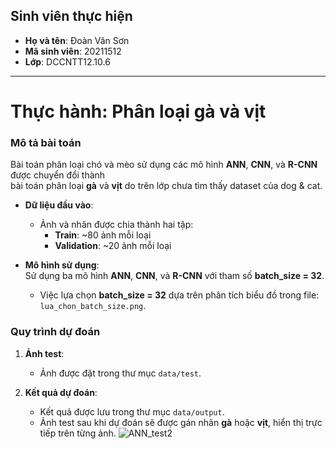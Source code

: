 ## Sinh viên thực hiện
- **Họ và tên**: Đoàn Văn Sơn  
- **Mã sinh viên**: 20211512  
- **Lớp**: DCCNTT12.10.6  

---

# Thực hành: Phân loại gà và vịt

### Mô tả bài toán  
Bài toán phân loại chó và mèo sử dụng các mô hình **ANN**, **CNN**, và **R-CNN** được chuyển đổi thành<br>
bài toán phân loại **gà** và **vịt** do trên lớp chưa tìm thấy dataset của dog & cat.

- **Dữ liệu đầu vào**:  
  - Ảnh và nhãn được chia thành hai tập:  
    - **Train**: ~80 ảnh mỗi loại  
    - **Validation**: ~20 ảnh mỗi loại  

- **Mô hình sử dụng**:  
  Sử dụng ba mô hình **ANN**, **CNN**, và **R-CNN** với tham số **batch_size = 32**.  
  - Việc lựa chọn **batch_size = 32** dựa trên phân tích biểu đồ trong file: `lua_chon_batch_size.png`.  

### Quy trình dự đoán  
1. **Ảnh test**:  
   - Ảnh được đặt trong thư mục `data/test`.  

2. **Kết quả dự đoán**:  
   - Kết quả được lưu trong thư mục `data/output`.  
   - Ảnh test sau khi dự đoán sẽ được gán nhãn **gà** hoặc **vịt**, hiển thị trực tiếp trên từng ảnh.
![ANN_test2](https://github.com/user-attachments/assets/2244c63e-edfe-42b3-b1fe-5b05b5c7f8b1)

